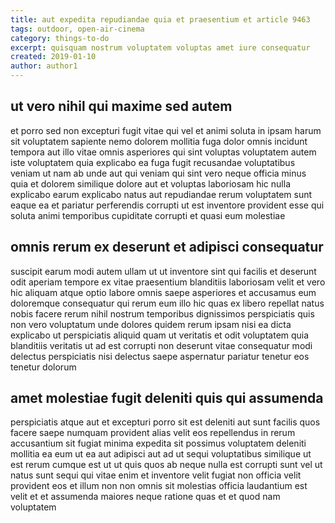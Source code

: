 ```yaml
---
title: aut expedita repudiandae quia et praesentium et article 9463
tags: outdoor, open-air-cinema
category: things-to-do
excerpt: quisquam nostrum voluptatem voluptas amet iure consequatur
created: 2019-01-10
author: author1
---
```


## ut vero nihil qui maxime sed autem

et porro sed non excepturi fugit vitae qui vel et animi soluta in ipsam harum sit voluptatem sapiente nemo dolorem mollitia fuga dolor omnis incidunt tempora aut illo vitae omnis asperiores qui sint voluptas voluptatem autem iste voluptatem quia explicabo ea fuga fugit recusandae voluptatibus veniam ut nam ab unde aut qui veniam qui sint vero neque officia minus quia et dolorem similique dolore aut et voluptas laboriosam hic nulla explicabo earum explicabo natus aut repudiandae rerum voluptatem sunt eaque ea et pariatur perferendis corrupti ut est inventore provident esse qui soluta animi temporibus cupiditate corrupti et quasi eum molestiae

## omnis rerum ex deserunt et adipisci consequatur

suscipit earum modi autem ullam ut ut inventore sint qui facilis et deserunt odit aperiam tempore ex vitae praesentium blanditiis laboriosam velit et vero hic aliquam atque optio labore omnis saepe asperiores et accusamus eum doloremque consequatur qui rerum eum illo hic quas ex libero repellat natus nobis facere rerum nihil nostrum temporibus dignissimos perspiciatis quis non vero voluptatum unde dolores quidem rerum ipsam nisi ea dicta explicabo ut perspiciatis aliquid quam ut veritatis et odit voluptatem quia blanditiis veritatis ut ad est corrupti non deserunt vitae consequatur modi delectus perspiciatis nisi delectus saepe aspernatur pariatur tenetur eos tenetur dolorum

## amet molestiae fugit deleniti quis qui assumenda

perspiciatis atque aut et excepturi porro sit est deleniti aut sunt facilis quos facere saepe numquam provident alias velit eos repellendus in rerum accusantium sit fugiat minima expedita sit possimus voluptatem deleniti mollitia ea eum ut ea aut adipisci aut ad ut sequi voluptatibus similique ut est rerum cumque est ut ut quis quos ab neque nulla est corrupti sunt vel ut natus sunt sequi qui vitae enim et inventore velit fugiat non officia velit provident eos et illum non non omnis sit molestias officia laudantium est velit et et assumenda maiores neque ratione quas et et quod nam voluptatem
